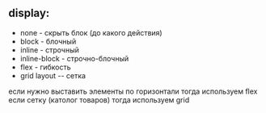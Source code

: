 ## display:
* none - скрыть блок (до какого действия)
* block - блочный
* inline - строчный
* inline-block - строчно-блочный
* flex - гибкость
* grid layout -- сетка


если нужно выставить элементы по горизонтали тогда используем flex
если сетку (католог товаров) тогда используем grid